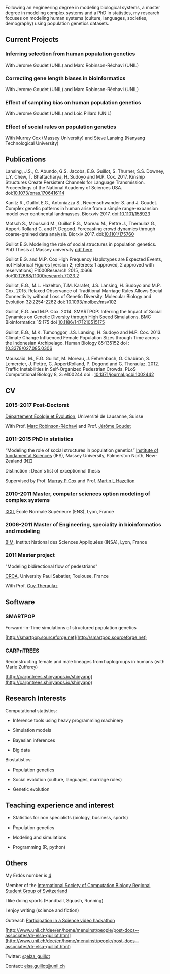 Following an engineering degree in modeling biological systems, a master degree in modeling complex systems and a PhD in statistics, my research focuses on modeling human systems (culture, languages, societies, demography) using population genetics datasets.

## Current Projects

### Inferring selection from human population genetics
With Jerome Goudet (UNIL) and Marc Robinson-Réchavi (UNIL)

### Correcting gene length biases in bioinformatics
With Jerome Goudet (UNIL) and Marc Robinson-Réchavi (UNIL)

### Effect of sampling bias on human population genetics
With Jerome Goudet (UNIL) and Loic Pillard (UNIL)

### Effect of social rules on population genetics
With Murray Cox (Massey University) and Steve Lansing (Nanyang Technological University)

## Publications

Lansing, J.S., C. Abundo, G.S. Jacobs, E.G. Guillot, S. Thurner, S.S. Downey, L.Y. Chew, T. Bhattacharya, H. Sudoyo and M.P. Cox. 2017. Kinship Structures Create Persistent Channels for Language Transmission. Proceedings of the National Academy of Sciences USA. doi:[10.1073/pnas.1706416114](http://dx.doi.org/10.1073/pnas.1706416114)

Kanitz R., Guillot E.G., Antoniazza S., Neuenschwander S. and J. Goudet. Complex genetic patterns in human arise from a simple range-expansion model over continental landmasses. Biorxviv 2017. doi:[10.1101/158923](http://dx.doi.org/10.1101/158923)


Motsch S., Moussaid M., Guillot E.G., Moreau M., Pettre J., Theraulaz G., Appert-Rolland C. and P. Degond. Forecasting crowd dynamics through coarse-grained data analysis. Biorxiv 2017. doi:[10.1101/175760](http://dx.doi.org/10.1101/175760)

Guillot E.G. Modeling the role of social structures in population genetics. PhD Thesis at Massey university [pdf here](http://mro.massey.ac.nz/bitstream/handle/10179/6951/02_whole.pdf?sequence=2&isAllowed=y)

Guillot E.G. and M.P. Cox High Frequency Haplotypes are Expected Events, not Historical Figures  [version 2; referees: 1 approved, 2 approved with reservations] F1000Research 2015, 4:666 doi:[10.12688/f1000research.7023.2](http://dx.doi.org/10.12688/f1000research.7023.2)

Guillot, E.G., M.L. Hazelton, T.M. Karafet, J.S. Lansing, H. Sudoyo and M.P. Cox. 2015. Relaxed Observance of Traditional Marriage Rules Allows Social Connectivity without Loss of Genetic Diversity. Molecular Biology and Evolution 32:2254-2262 [doi: 10.1093/molbev/msv102](http://dx.doi.org/10.1093/molbev/msv102)

Guillot, E.G. and M.P. Cox. 2014. SMARTPOP: Inferring the Impact of Social Dynamics on Genetic Diversity through High Speed Simulations. BMC Bioinformatics 15:175 doi [10.1186/1471210515175](http://dx.doi.org/10.1186/1471210515175)

Guillot, E.G., M.K. Tumonggor, J.S. Lansing, H. Sudoyo and M.P. Cox. 2013. Climate Change Influenced Female Population Sizes through Time across the Indonesian Archipelago. Human Biology 85:135152 doi :[ 10.3378/027.085.0306](http://dx.doi.org/10.3378/027.085.0306)

Moussaïd, M., E.G. Guillot, M. Moreau, J. Fehrenbach, O. Chabiron, S. Lemercier, J. Pettré, C. AppertRolland, P. Degond and G. Theraulaz. 2012. Traffic Instabilities in Self-Organized Pedestrian Crowds. PLoS Computational Biology 8, 3: e100244 doi : [10.1371/journal.pcbi.1002442](http://dx.doi.org/10.1371/journal.pcbi.1002442)

## CV

### 2015-2017 Post-Doctorat 
[Département Écolgie et Évolution](https://www.unil.ch/dee/home.html), Université de Lausanne, Suisse

With Prof. [Marc Robinson-Réchavi](http://www.unil.ch/dee/home/menuinst/people/group-leaders/prof-marc-robinson-rechavi.html) and Prof. [Jérôme Goudet](http://www.unil.ch/dee/home/menuinst/people/group-leaders/prof-jerome-goudet.html)

### 2011-2015 PhD in statistics 
“Modeling the role of social structures in population genetics”
[Institute of fundamental Sciences](http://ifs.massey.ac.nz/) (IFS), Massey University, Palmerston North, New-Zealand (NZ)

Distinction : Dean's list of exceptionnal thesis

Supervised by Prof. [Murray P Cox](http://massey.genomicus.com/) and Prof. [Martin L Hazelton](http://www.massey.ac.nz/~mhazelto/)

### 2010-2011 Master, computer sciences option modeling of complex systems

[IXXI](http://www.ens-lyon.fr/MasterSDM/en/master-2/m2-complex-systems), École Normale Supérieure (ENS), Lyon, France

### 2006-2011 Master of Engineering, speciality in bioinformatics and modeling

[BIM](http://bim.insa-lyon.fr/en), Institut National des Sciences Appliquées (INSA), Lyon, France

### 2011 Master project
"Modeling bidirectional flow of pedestrians"

[CRCA](http://cognition.ups-tlse.fr/?lang=en), University Paul Sabatier, Toulouse, France

With Prof. [Guy Theraulaz](http://cognition.ups-tlse.fr/spip.php?article182&lang=fr)


## Software

### SMARTPOP 

Forward-in-Time simulations of structured population genetics

[http://smartpop.sourceforge.net](http://smartpop.sourceforge.net)

### CARPnTREES 

Reconstructing female and male lineages from haplogroups in humans (with Marie Zufferey)

[http://carpntrees.shinyapps.io/shinyapp](http://carpntrees.shinyapps.io/shinyapp)

## Research Interests

Computational statistics:

* Inference tools using heavy programming machinery

* Simulation models

* Bayesian inferences

* Big data

Biostatistics:

* Population genetics

* Social evolution (culture, languages, marriage rules)

* Genetic evolution

## Teaching experience and interest

* Statistics for non specialists (biology, business, sports)

* Population genetics

* Modeling and simulations

* Programming (R, python)

## Others

My Erdős number is [4](https://en.wikipedia.org/wiki/Erd%C5%91s_number)

Member of the [International Society of Computation Biology Regional Student Group of Switzerland](https://iscbrsgswitzerland.wordpress.com)

I like doing sports (Handball, Squash, Running)

I enjoy writing  (science and fiction)

Outreach
[Participation in a Science video hackathon](https://www.youtube.com/watch?v=MUUYp-k8R6Y)
 
[http://www.unil.ch/dee/en/home/menuinst/people/post-docs--associates/dr-elsa-guillot.html](http://www.unil.ch/dee/en/home/menuinst/people/post-docs--associates/dr-elsa-guillot.html)

Twitter: [@elza_guillot](https://twitter.com/elza_guillot)


Contact: elsa.guillot@unil.ch
